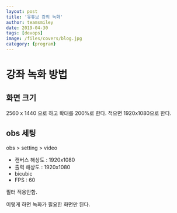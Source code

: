 ```yaml
---
layout: post
title: '유튜브 강의 녹화' 
author: teamsmiley
date: 2019-04-30
tags: [devops]
image: /files/covers/blog.jpg
category: {program}
---
```


# 강좌 녹화 방법

## 화면 크기

2560 x 1440 으로 하고 확대를 200%로 한다. 적으면 1920x1080으로 한다.

## obs 세팅 

obs > setting > video 
* 캔버스 해상도 :  1920x1080
* 출력 해상도 : 1920x1080
* bicubic
* FPS : 60

필터 적용안함.

이렇게 하면 녹화가 필요한 화면만 된다.


